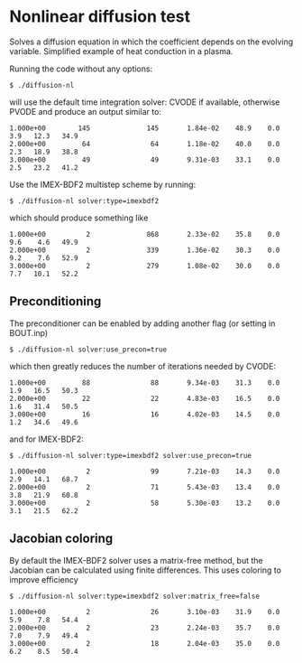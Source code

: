 Nonlinear diffusion test
========================

Solves a diffusion equation in which the coefficient
depends on the evolving variable. Simplified example
of heat conduction in a plasma.

Running the code without any options:

    $ ./diffusion-nl

will use the default time integration solver: CVODE if available, otherwise PVODE
and produce an output similar to:

    1.000e+00        145              145       1.84e-02    48.9    0.0    3.9   12.3   34.9
    2.000e+00         64               64       1.18e-02    40.0    0.0    2.3   18.9   38.8
    3.000e+00         49               49       9.31e-03    33.1    0.0    2.5   23.2   41.2

Use the IMEX-BDF2 multistep scheme by running:

    $ ./diffusion-nl solver:type=imexbdf2

which should produce something like

    1.000e+00          2              868       2.33e-02    35.8    0.0    9.6    4.6   49.9
    2.000e+00          2              339       1.36e-02    30.3    0.0    9.2    7.6   52.9
    3.000e+00          2              279       1.08e-02    30.0    0.0    7.7   10.1   52.2


Preconditioning
---------------

The preconditioner can be enabled by adding another flag (or setting in BOUT.inp)

    $ ./diffusion-nl solver:use_precon=true

which then greatly reduces the number of iterations needed by CVODE:

    1.000e+00         88               88       9.34e-03    31.3    0.0    1.9   16.5   50.3
    2.000e+00         22               22       4.83e-03    16.5    0.0    1.6   31.4   50.5
    3.000e+00         16               16       4.02e-03    14.5    0.0    1.2   34.6   49.6

and for IMEX-BDF2:

    $ ./diffusion-nl solver:type=imexbdf2 solver:use_precon=true

    1.000e+00          2               99       7.21e-03    14.3    0.0    2.9   14.1   68.7
    2.000e+00          2               71       5.43e-03    13.4    0.0    3.8   21.9   60.8
    3.000e+00          2               58       5.30e-03    13.2    0.0    3.1   21.5   62.2

Jacobian coloring
-----------------

By default the IMEX-BDF2 solver uses a matrix-free method, but the Jacobian
can be calculated using finite differences. This uses coloring to improve efficiency

    $ ./diffusion-nl solver:type=imexbdf2 solver:matrix_free=false

    1.000e+00          2               26       3.10e-03    31.9    0.0    5.9    7.8   54.4
    2.000e+00          2               23       2.24e-03    35.7    0.0    7.0    7.9   49.4
    3.000e+00          2               18       2.04e-03    35.0    0.0    6.2    8.5   50.4

